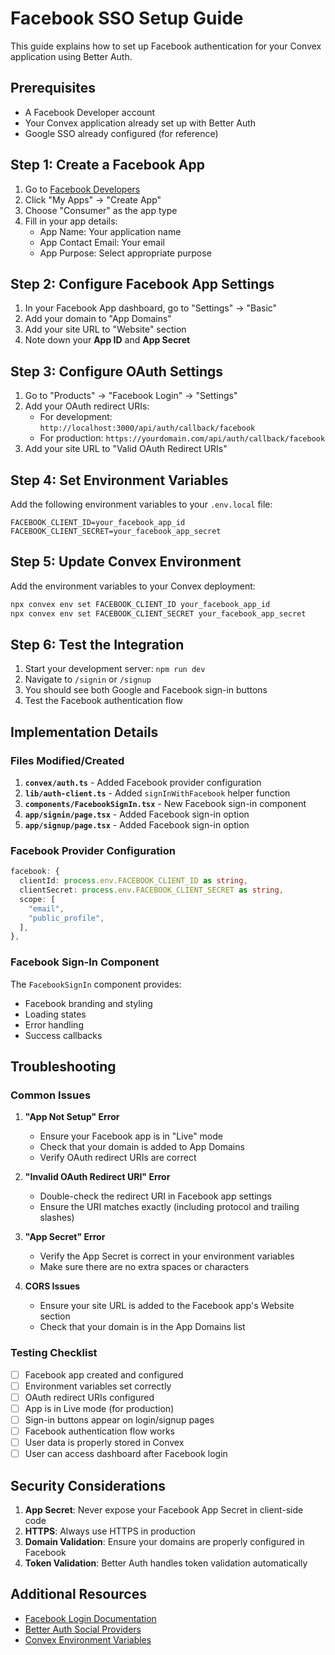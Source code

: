 # Facebook SSO Setup Guide

This guide explains how to set up Facebook authentication for your Convex application using Better Auth.

## Prerequisites

- A Facebook Developer account
- Your Convex application already set up with Better Auth
- Google SSO already configured (for reference)

## Step 1: Create a Facebook App

1. Go to [Facebook Developers](https://developers.facebook.com/)
2. Click "My Apps" → "Create App"
3. Choose "Consumer" as the app type
4. Fill in your app details:
   - App Name: Your application name
   - App Contact Email: Your email
   - App Purpose: Select appropriate purpose

## Step 2: Configure Facebook App Settings

1. In your Facebook App dashboard, go to "Settings" → "Basic"
2. Add your domain to "App Domains"
3. Add your site URL to "Website" section
4. Note down your **App ID** and **App Secret**

## Step 3: Configure OAuth Settings

1. Go to "Products" → "Facebook Login" → "Settings"
2. Add your OAuth redirect URIs:
   - For development: `http://localhost:3000/api/auth/callback/facebook`
   - For production: `https://yourdomain.com/api/auth/callback/facebook`
3. Add your site URL to "Valid OAuth Redirect URIs"

## Step 4: Set Environment Variables

Add the following environment variables to your `.env.local` file:

```env
FACEBOOK_CLIENT_ID=your_facebook_app_id
FACEBOOK_CLIENT_SECRET=your_facebook_app_secret
```

## Step 5: Update Convex Environment

Add the environment variables to your Convex deployment:

```bash
npx convex env set FACEBOOK_CLIENT_ID your_facebook_app_id
npx convex env set FACEBOOK_CLIENT_SECRET your_facebook_app_secret
```

## Step 6: Test the Integration

1. Start your development server: `npm run dev`
2. Navigate to `/signin` or `/signup`
3. You should see both Google and Facebook sign-in buttons
4. Test the Facebook authentication flow

## Implementation Details

### Files Modified/Created

1. **`convex/auth.ts`** - Added Facebook provider configuration
2. **`lib/auth-client.ts`** - Added `signInWithFacebook` helper function
3. **`components/FacebookSignIn.tsx`** - New Facebook sign-in component
4. **`app/signin/page.tsx`** - Added Facebook sign-in option
5. **`app/signup/page.tsx`** - Added Facebook sign-in option

### Facebook Provider Configuration

```typescript
facebook: {
  clientId: process.env.FACEBOOK_CLIENT_ID as string,
  clientSecret: process.env.FACEBOOK_CLIENT_SECRET as string,
  scope: [
    "email",
    "public_profile",
  ],
},
```

### Facebook Sign-In Component

The `FacebookSignIn` component provides:
- Facebook branding and styling
- Loading states
- Error handling
- Success callbacks

## Troubleshooting

### Common Issues

1. **"App Not Setup" Error**
   - Ensure your Facebook app is in "Live" mode
   - Check that your domain is added to App Domains
   - Verify OAuth redirect URIs are correct

2. **"Invalid OAuth Redirect URI" Error**
   - Double-check the redirect URI in Facebook app settings
   - Ensure the URI matches exactly (including protocol and trailing slashes)

3. **"App Secret" Error**
   - Verify the App Secret is correct in your environment variables
   - Make sure there are no extra spaces or characters

4. **CORS Issues**
   - Ensure your site URL is added to the Facebook app's Website section
   - Check that your domain is in the App Domains list

### Testing Checklist

- [ ] Facebook app created and configured
- [ ] Environment variables set correctly
- [ ] OAuth redirect URIs configured
- [ ] App is in Live mode (for production)
- [ ] Sign-in buttons appear on login/signup pages
- [ ] Facebook authentication flow works
- [ ] User data is properly stored in Convex
- [ ] User can access dashboard after Facebook login

## Security Considerations

1. **App Secret**: Never expose your Facebook App Secret in client-side code
2. **HTTPS**: Always use HTTPS in production
3. **Domain Validation**: Ensure your domains are properly configured in Facebook
4. **Token Validation**: Better Auth handles token validation automatically

## Additional Resources

- [Facebook Login Documentation](https://developers.facebook.com/docs/facebook-login/)
- [Better Auth Social Providers](https://www.better-auth.com/docs/guides/social-providers)
- [Convex Environment Variables](https://docs.convex.dev/production/environment-variables)
